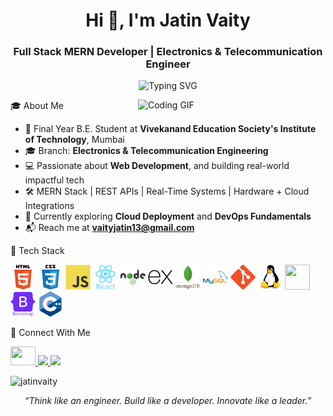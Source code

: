 <h1 align="center">Hi 👋, I'm Jatin Vaity</h1>
<h3 align="center">Full Stack MERN Developer | Electronics & Telecommunication Engineer</h3>

<p align="center">
  <img src="https://readme-typing-svg.herokuapp.com?font=Fira+Code&size=22&duration=3000&pause=1000&color=00A8E8&center=true&vCenter=true&multiline=true&width=600&height=70&lines=A+Full+Stack+Developer;Transforming+Ideas+into+Web+Solutions" alt="Typing SVG" />
</p>


<img align="right" alt="Coding GIF" width="300" src="https://i.pinimg.com/originals/81/17/8b/81178b47a8598f0c81c4799f2cdd4057.gif" />

 🎓 About Me

- 🏫 Final Year B.E. Student at **Vivekanand Education Society's Institute of Technology**, Mumbai  
- 🎓 Branch: **Electronics & Telecommunication Engineering**  
- 💻 Passionate about **Web Development**, and building real-world impactful tech  
- 🛠️ MERN Stack | REST APIs | Real-Time Systems | Hardware + Cloud Integrations  
- 🌱 Currently exploring **Cloud Deployment** and **DevOps Fundamentals**  
- 📬 Reach me at **vaityjatin13@gmail.com**



🧰 Tech Stack

<p align="left">
  <img src="https://raw.githubusercontent.com/devicons/devicon/master/icons/html5/html5-original-wordmark.svg" width="40" height="40" />
  <img src="https://raw.githubusercontent.com/devicons/devicon/master/icons/css3/css3-original-wordmark.svg" width="40" height="40" />
  <img src="https://raw.githubusercontent.com/devicons/devicon/master/icons/javascript/javascript-original.svg" width="40" height="40" />
  <img src="https://raw.githubusercontent.com/devicons/devicon/master/icons/react/react-original-wordmark.svg" width="40" height="40" />
  <img src="https://raw.githubusercontent.com/devicons/devicon/master/icons/nodejs/nodejs-original-wordmark.svg" width="40" height="40" />
  <img src="https://raw.githubusercontent.com/devicons/devicon/master/icons/express/express-original.svg" width="40" height="40" />
  <img src="https://raw.githubusercontent.com/devicons/devicon/master/icons/mongodb/mongodb-original-wordmark.svg" width="40" height="40" />
  <img src="https://raw.githubusercontent.com/devicons/devicon/master/icons/mysql/mysql-original-wordmark.svg" width="40" height="40" />
  <img src="https://raw.githubusercontent.com/devicons/devicon/master/icons/git/git-original.svg" width="40" height="40" />
  <img src="https://raw.githubusercontent.com/devicons/devicon/master/icons/linux/linux-original.svg" width="40" height="40" />
  <img src="https://www.vectorlogo.zone/logos/tailwindcss/tailwindcss-icon.svg" width="40" height="40" />
  <img src="https://raw.githubusercontent.com/devicons/devicon/master/icons/bootstrap/bootstrap-plain-wordmark.svg" width="40" height="40" />
  <img src="https://raw.githubusercontent.com/devicons/devicon/master/icons/cplusplus/cplusplus-original.svg" width="40" height="40" />
</p>



 🤝 Connect With Me

<p align="left">
  <a href="https://in.linkedin.com/in/jatin-vaity-8691bb286" target="_blank">
    <img src="https://raw.githubusercontent.com/rahuldkjain/github-profile-readme-generator/master/src/images/icons/Social/linked-in-alt.svg" height="30" width="40" />
  </a>
  <a href="mailto:vaityjatin13@gmail.com" target="_blank">
    <img src="https://img.shields.io/badge/-Email-D14836?style=flat&logo=gmail&logoColor=white" />
  </a>
  <a href="https://github.com/JatinnVaityy" target="_blank">
    <img src="https://img.shields.io/github/followers/jatinvaity?label=Follow&style=social" />
  </a>
</p>


<p align="left">
  <img src="https://komarev.com/ghpvc/?username=jatinvaity&label=Profile%20Views&color=blue&style=flat" alt="jatinvaity" />
</p>

<p align="center"><i>“Think like an engineer. Build like a developer. Innovate like a leader.”</i></p>



<!--
**JatinnVaityy/JatinnVaityy** is a ✨ _special_ ✨ repository because its `README.md` (this file) appears on your GitHub profile.

Here are some ideas to get you started:

- 🔭 I’m currently working on ...
- 🌱 I’m currently learning ...
- 👯 I’m looking to collaborate on ...
- 🤔 I’m looking for help with ...
- 💬 Ask me about ...
- 📫 How to reach me: ...
- 😄 Pronouns: ...
- ⚡ Fun fact: ...
-->
